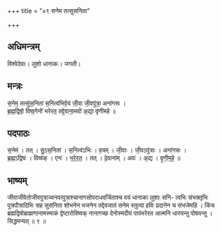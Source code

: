 +++
title = "०९ सनेम तत्सुसनिता"

+++
## अधिमन्त्रम्
विश्वेदेवाः। लुशो धानाकः। जगती।

## मन्त्रः
स॒नेम॒ तत्सु॑स॒निता॑ स॒नित्व॑भिर्व॒यं जी॒वा जी॒वपु॑त्रा॒ अना॑गसः ।  
ब्र॒ह्म॒द्विषो॒ विष्व॒गेनो॑ भरेरत॒ तद्दे॒वाना॒मवो॑ अ॒द्या वृ॑णीमहे ॥

## पदपाठः
स॒नेम॑ । तत् । सु॒ऽस॒निता॑ । स॒नित्व॑ऽभिः । व॒यम् । जी॒वाः । जी॒वऽपु॑त्राः । अना॑गसः ।  
ब्र॒ह्म॒ऽद्विषः॑ । विष्व॑क् । एनः॑ । भ॒रे॒र॒त॒ । तत् । दे॒वाना॑म् । अवः॑ । अ॒द्य । वृ॒णी॒म॒हे॒ ॥

## भाष्यम्
जीवाजीवेतोजीवपुत्राज्वनवत्पुत्राश्चानागसोपराधवर्जिताश्च वयं धानाका लुशाः सनि- त्वभिः संभक्तृभिः पुत्रपौत्रादिभिः सह सुसनिता शोभनेन भजनेन तद्देवजातं सनेम स्तुत्या हविः प्रदानेन च संभजेमहि । किंच ब्रह्मद्विषोब्राह्मणानामस्माकं द्वेष्टारोविष्वक् नानागच्छ देनोस्मदीयं पापंभरेरत आत्मनि धारयन्तु पोषयन्तु । सिद्धमन्यत् ॥ ९ ॥